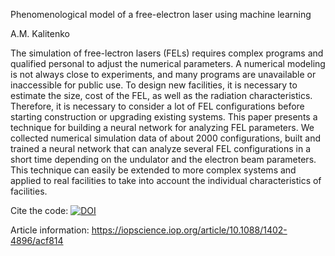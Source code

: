 Phenomenological model of a free-electron laser using machine learning

A.M. Kalitenko

The simulation of free-lectron lasers (FELs) requires complex programs and qualified personal to adjust the numerical parameters. A numerical modeling is not always close to experiments, and many programs are unavailable or inaccessible for public use. To design new facilities, it is necessary to estimate the size, cost of the FEL, as well as the radiation characteristics. Therefore, it is necessary to consider a lot of FEL configurations before starting construction or upgrading existing systems. This paper presents a technique for building a neural network for analyzing FEL parameters. We collected numerical simulation data of about 2000 configurations, built and trained a neural network that can analyze several FEL configurations in a short time depending on the undulator and the electron beam parameters. This technique can easily be extended to more complex systems and applied to real facilities to take into account the individual characteristics of facilities.

Cite the code: [![DOI](https://zenodo.org/badge/605536962.svg)](https://zenodo.org/badge/latestdoi/605536962)

Article information: https://iopscience.iop.org/article/10.1088/1402-4896/acf814
